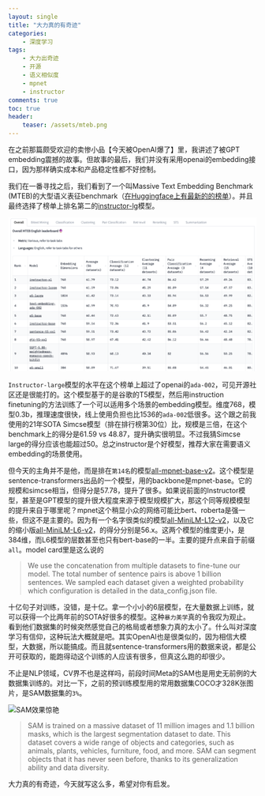 ```yaml
---
layout: single
title: "大力真的有奇迹"
categories: 
    - 深度学习
tags: 
    - 大力出奇迹
    - 开源
    - 语义相似度
    - mpnet
    - instructor
comments: true
toc: true
header:
    teaser: /assets/mteb.png
---
```


在之前那篇颇受欢迎的卖惨小品【今天被OpenAI爆了】里，我讲述了被GPT embedding震撼的故事。但故事的最后，我们并没有采用openai的embedding接口，因为那样确实成本和产品稳定性都不好控制。

我们在一番寻找之后，我们看到了一个叫Massive Text Embedding Benchmark (MTEB)的大型语义表征benchmark（[在Huggingface上有最新的的榜单](https://huggingface.co/spaces/mteb/leaderboard "mteb榜单")）。并且最终选择了榜单上排名第二的[instructor-lg](https://huggingface.co/hkunlp/instructor-large "Instructor-large")模型。

![MTEB榜单top10](/assets/mteb.png)

`Instructor-large`模型的水平在这个榜单上超过了openai的`ada-002`，可见开源社区还是很能打的。这个模型基于的是谷歌的T5模型，然后用instruction finetuning的方法训练了一个可以适用多个场景的embedding模型。维度768，模型0.3b，推理速度很快，线上使用负担也比1536的`ada-002`低很多。这个跟之前我使用的21年SOTA Simcse模型（排在排行榜第30位）比，规模是三倍，在这个benchmark上的得分是61.59 vs 48.87，提升确实很明显。不过我猜Simcse large的得分应该也能超过50。总之instructor是个好模型，推荐大家在需要语义embedding的场景使用。

但今天的主角并不是他，而是排在`第14名`的模型[all-mpnet-base-v2](https://huggingface.co/sentence-transformers/all-mpnet-base-v2 "all-mpnet-base-v2")。这个模型是sentence-transformers出品的一个模型，用的backbone是mpnet-base。它的规模和simcse相当，但得分是57.78，提升了很多。如果说前面的Instructor模型，甚至是GPT模型的提升很大程度来源于模型规模扩大，那这个同等规模模型的提升来自于哪里呢？mpnet这个稍显小众的网络可能比bert、roberta是强一些，但这不是主要的。因为有一个名字很类似的模型[all-MiniLM-L12-v2](https://huggingface.co/sentence-transformers/all-MiniLM-L12-v2 "all-MiniLM-L12-v2")，以及它的缩小版[all-MiniLM-L6-v2](https://huggingface.co/sentence-transformers/all-MiniLM-L6-v2 "all-MiniLM-L6-v2")，的得分分别是56.x。这两个模型的维度更小，是384维，而L6模型的层数甚至也只有bert-base的一半。主要的提升点来自于前缀`all`。model card里是这么说的

> We use the concatenation from multiple datasets to fine-tune our model. The total number of sentence pairs is above 1 billion sentences. We sampled each dataset given a weighted probability which configuration is detailed in the data_config.json file.

十亿句子对训练，没错，是十亿。拿一个小小的6层模型，在大量数据上训练，就可以获得一个比两年前的SOTA好很多的模型。这种`暴力美学`真的令我叹为观止。看到他们数据集的时候突然感觉自己的格局或者想象力真的太小了。什么叫对深度学习有信仰，这种玩法大概就是吧。其实OpenAI也是很类似的，因为相信大模型，大数据，所以能搞成。而且就sentence-transformers用的数据来说，都是公开可获取的，能跑得动这个训练的人应该有很多，但真这么跑的却很少。

不止是NLP领域，CV界不也是这样吗，前段时间Meta的SAM也是用史无前例的大数据集训练的。对比一下，之前的预训练模型用的常用数据集COCO才328K张图片，是SAM数据集的`3%`。

![SAM效果惊艳](https://wyhhexo.oss-cn-hangzhou.aliyuncs.com/medium_2023-04-10-7406767ecc.jpg)

> SAM is trained on a massive dataset of 11 million images and 1.1 billion masks, which is the largest segmentation dataset to date. This dataset covers a wide range of objects and categories, such as animals, plants, vehicles, furniture, food, and more. SAM can segment objects that it has never seen before, thanks to its generalization ability and data diversity.

大力真的有奇迹，今天就写这么多，希望对你有启发。